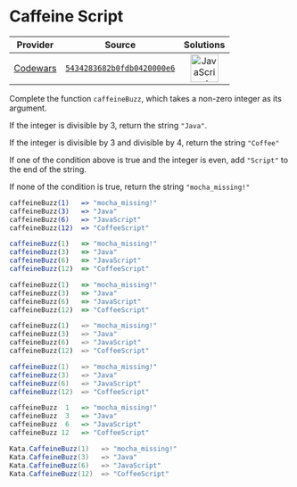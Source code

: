 [_metadata_:generated]: - "true"

# Caffeine Script

<!-- INFO TABLE BEGIN -->

| Provider                                        | Source                                                                               | Solutions                                                                                                                                                    |
| :---------------------------------------------: | :----------------------------------------------------------------------------------: | :----------------------------------------------------------------------------------------------------------------------------------------------------------: |
| [Codewars](../../../docs/providers/Codewars.md) | [`5434283682b0fdb0420000e6`](https://www.codewars.com/kata/5434283682b0fdb0420000e6) | [<img src="https://res.cloudinary.com/rascaltwo/image/upload/v1631924076/javascript_ehszr7.svg" alt="JavaScript" title="JavaScript" width="50" />](solve.js) |

<!-- INFO TABLE END -->

Complete the function `caffeineBuzz`, which takes a non-zero integer as its argument.

If the integer is divisible by 3, return the string `"Java"`.

If the integer is divisible by 3 and divisible by 4, return the string `"Coffee"`

If one of the condition above is true and the integer is even, add `"Script"` to the end of the string.

If none of the condition is true, return the string `"mocha_missing!"`

```coffeescript
caffeineBuzz(1)   => "mocha_missing!"
caffeineBuzz(3)   => "Java"
caffeineBuzz(6)   => "JavaScript"
caffeineBuzz(12)  => "CoffeeScript"
```
```javascript
caffeineBuzz(1)   => "mocha_missing!"
caffeineBuzz(3)   => "Java"
caffeineBuzz(6)   => "JavaScript"
caffeineBuzz(12)  => "CoffeeScript"
```
```ruby
caffeineBuzz(1)   => "mocha_missing!"
caffeineBuzz(3)   => "Java"
caffeineBuzz(6)   => "JavaScript"
caffeineBuzz(12)  => "CoffeeScript"
```
```python
caffeineBuzz(1)   => "mocha_missing!"
caffeineBuzz(3)   => "Java"
caffeineBuzz(6)   => "JavaScript"
caffeineBuzz(12)  => "CoffeeScript"
```
```java
caffeineBuzz(1)   => "mocha_missing!"
caffeineBuzz(3)   => "Java"
caffeineBuzz(6)   => "JavaScript"
caffeineBuzz(12)  => "CoffeeScript"
```
```haskell
caffeineBuzz  1   => "mocha_missing!"
caffeineBuzz  3   => "Java"
caffeineBuzz  6   => "JavaScript"
caffeineBuzz 12   => "CoffeeScript"
```
```csharp
Kata.CaffeineBuzz(1)   => "mocha_missing!"
Kata.CaffeineBuzz(3)   => "Java"
Kata.CaffeineBuzz(6)   => "JavaScript"
Kata.CaffeineBuzz(12)  => "CoffeeScript"
```
